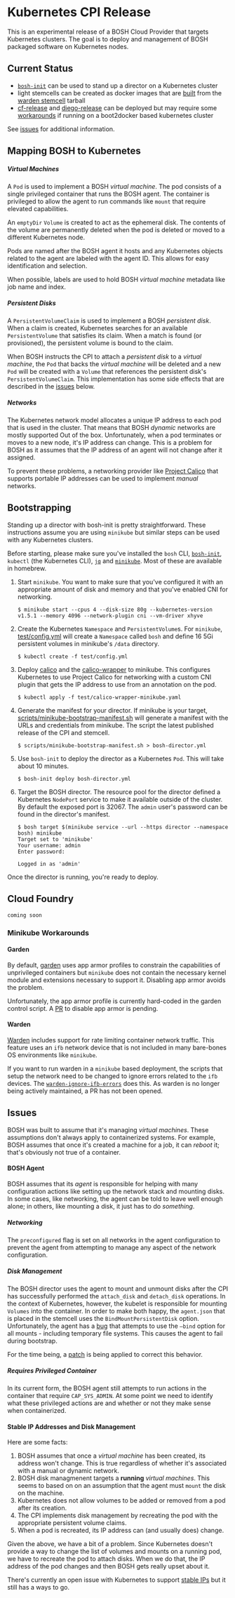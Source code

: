 # Kubernetes CPI Release

This is an experimental release of a BOSH Cloud Provider that targets
Kubernetes clusters. The goal is to deploy and management of BOSH packaged
software on Kubernetes nodes.

## Current Status

* [`bosh-init`][bosh-init] can be used to stand up a director on a Kubernetes
  cluster
* light stemcells can be created as docker images that are
  [built](stemcell/build-stemcell) from the [warden stemcell][warden-stemcell]
  tarball
* [cf-release][cf-release] and [diego-release][diego-release] can be deployed
  but may require some [workarounds](#minikube-workarounds) if running on a
  boot2docker based kubernetes cluster

See [issues](#issues) for additional information.

## Mapping BOSH to Kubernetes

##### Virtual Machines

A `Pod` is used to implement a BOSH _virtual machine_. The pod consists of a
single privileged container that runs the BOSH agent. The container is
privileged to allow the agent to run commands like `mount` that require
elevated capabilities.

An `emptyDir` `Volume` is created to act as the ephemeral disk. The contents
of the volume are permanently deleted when the pod is deleted or moved to a
different Kubernetes node.

Pods are named after the BOSH agent it hosts and any Kubernetes objects
related to the agent are labeled with the agent ID. This allows for easy
identification and selection.

When possible, labels are used to hold BOSH _virtual machine_ metadata like
job name and index.

##### Persistent Disks

A `PersistentVolumeClaim` is used to implement a BOSH _persistent disk_. When
a claim is created, Kubernetes searches for an available `PersistentVolume`
that satisfies its claim. When a match is found (or provisioned), the
persistent volume is bound to the claim.

When BOSH instructs the CPI to attach a _persistent disk_ to a _virtual
machine_, the `Pod` that backs the _virtual machine_ will be deleted and a new
`Pod` will be created with a `Volume` that references the persistent disk's
`PersistentVolumeClaim`. This implementation has some side effects that are
described in the [issues](#issues) below.

##### Networks

The Kubernetes network model allocates a unique IP address to each pod that is
used in the cluster. That means that BOSH _dynamic_ networks are mostly
supported Out of the box. Unfortunately, when a pod terminates or moves to a
new node, it's IP address can change. This is a problem for BOSH as it assumes
that the IP address of an agent will not change after it assigned.

To prevent these problems, a networking provider like [Project Calico][calico]
that supports portable IP addresses can be used to implement _manual_ networks.


## Bootstrapping

Standing up a director with bosh-init is pretty straightforward. These
instructions assume you are using `minikube` but similar steps can be used
with any Kubernetes clusters.

Before starting, please make sure you've installed the `bosh` CLI,
[`bosh-init`][bosh-init], `kubectl` (the Kubernetes CLI), [`jq`][jq] and
[`minikube`][minikube]. Most of these are available in homebrew.

1. Start `minikube`. You want to make sure that you've configured it with an
   appropriate amount of disk and memory and that you've enabled CNI for
   networking.

   ```
   $ minikube start --cpus 4 --disk-size 80g --kubernetes-version v1.5.1 --memory 4096 --network-plugin cni --vm-driver xhyve
   ```

2. Create the Kubernetes `Namespace` and `PersistentVolume`s. For `minikube`,
   [test/config.yml](test/config.yml) will create a `Namespace` called `bosh`
   and define 16 5Gi persistent volumes in minikube's `/data` directory.

   ```
   $ kubectl create -f test/config.yml
   ```

3. Deploy [calico][calico] and the [calico-wrapper](src/calico-wrapper) to
   minikube.  This configures Kubernetes to use Project Calico for networking
   with a custom CNI plugin that gets the IP address to use from an annotation
   on the pod.

   ```
   $ kubectl apply -f test/calico-wrapper-minikube.yaml
   ```

4. Generate the manifest for your director. If minikube is your target,
   [scripts/minikube-bootstrap-manifest.sh](scripts/minikube-bootstrap-manifest.sh)
   will generate a manifest with the URLs and credentials from minikube. The
   script the latest published release of the CPI and stemcell.

   ```
   $ scripts/minikube-bootstrap-manifest.sh > bosh-director.yml
   ```

5. Use `bosh-init` to deploy the director as a Kubernetes `Pod`. This will
   take about 10 minutes.

   ```
   $ bosh-init deploy bosh-director.yml
   ```

6. Target the BOSH director. The resource pool for the director defined a
   Kubernetes `NodePort` service to make it available outside of the cluster.
   By default the exposed port is 32067. The `admin` user's password can be
   found in the director's manifest.

   ```
   $ bosh target $(minikube service --url --https director --namespace bosh) minikube
   Target set to 'minikube'
   Your username: admin
   Enter password:

   Logged in as 'admin'
   ```

Once the director is running, you're ready to deploy.

## Cloud Foundry

```
coming soon
```

### Minikube Workarounds

#### Garden

By default, [garden][garden-runc] uses app armor profiles to constrain the
capabilities of unprivileged containers but `minikube` does not contain the
necessary kernel module and extensions necessary to support it. Disabling app
armor avoids the problem.

Unfortunately, the app armor profile is currently hard-coded in the garden
control script. A [PR][garden-apparmor] to disable app armor is pending.

#### Warden

[Warden][warden] includes support for rate limiting container network traffic.
This feature uses an `ifb` network device that is not included in many
bare-bones OS environments like `minikube`.

If you want to run warden in a `minikube` based deployment, the scripts that
setup the network need to be changed to ignore errors related to the `ifb`
devices. The [`warden-ignore-ifb-errors`][warden-ifb-patch] does this. As
warden is no longer being actively maintained, a PR has not been opened.

## Issues

BOSH was built to assume that it's managing _virtual machines_. These
assumptions don't always apply to containerized systems. For example, BOSH
assumes that once it's created a machine for a job, it can _reboot_ it; that's
obviously not true of a container.

#### BOSH Agent

BOSH assumes that its _agent_ is responsible for helping with many
configuration actions like setting up the network stack and mounting disks. In
some cases, like networking, the agent can be told to leave well enough alone;
in others, like mounting a disk, it just has to do *something*.

##### Networking

The `preconfigured` flag is set on all networks in the agent configuration to
prevent the agent from attempting to manage any aspect of the network
configuration.

##### Disk Management

The BOSH director uses the agent to mount and unmount disks after the CPI has
successfully performed the `attach_disk` and `detach_disk` operations. In the
context of Kubernetes, however, the kubelet is responsible for mounting
`Volumes` into the container. In order to make both happy, the `agent.json`
that is placed in the stemcell uses the `BindMountPersistentDisk` option.
Unfortunately, the agent has a [bug][bind-mount-bug] that attempts to use the
`—bind` option for all mounts - including temporary file systems. This causes
the agent to fail during bootstrap.

For the time being, a [patch](src/patches/mount-rundir-without-mounter.diff)
is being applied to correct this behavior.

##### Requires Privileged Container

In its current form, the BOSH agent still attempts to run actions in the
container that require `CAP_SYS_ADMIN`. At some point we need to identify what
these privileged actions are and whether or not they make sense when
containerized.

#### Stable IP Addresses and Disk Management

Here are some facts:

1. BOSH assumes that once a _virtual machine_ has been created, its address
   won't change. This is true regardless of whether it's associated with a
   manual or dynamic network.
2. BOSH disk managmenent targets a **running** _virtual machines_. This seems
   to based on on an assumption that the agent must `mount` the disk on the
   machine.
3. Kubernetes does not allow volumes to be added or removed from a pod after
   its creation.
4. The CPI implements disk management by recreating the pod with the
   appropriate persistent volume claims.
5. When a pod is recreated, its IP address can (and usually does) change.

Given the above, we have a bit of a problem. Since Kubernetes doesn't provide
a way to change the list of volumes and mounts on a running pod, we have to
recreate the pod to attach disks. When we do that, the IP address of the pod
changes and then BOSH gets really upset about it.

There's currently an open issue with Kubernetes to support [stable IPs][stable-ips]
but it still has a ways to go.

[bosh-init]: https://github.com/cloudfoundry/bosh-init
[calico]: https://www.projectcalico.org/
[cf-release]: https://github.com/cloudfoundry/cf-release
[concourse]: https://concourse.ci/
[diego-release]: https://github.com/cloudfoundry/diego-release
[garden-runc]: https://github.com/cloudfoundry/garden-runc-release
[jq]: https://stedolan.github.io/jq/
[minikube]: https://github.com/kubernetes/minikube
[warden]: https://github.com/cloudfoundry/warden
[warden-stemcell]: http://bosh.io/stemcells/bosh-warden-boshlite-ubuntu-trusty-go_agent

[stable-ips]: https://github.com/kubernetes/kubernetes/issues/28969
[bind-mount-bug]: https://github.com/cloudfoundry/bosh-agent/issues/106
[calico-cni-ip]: https://github.com/projectcalico/cni-plugin/issues/212
[garden-apparmor]: https://github.com/cloudfoundry/garden-runc-release/pull/22
[bosh-mount-rundir-patch]: src/patches/bosh-mount-rundir-without-mounter.diff
[warden-ifb-patch]: src/patches/warden-ignore-ifb-errors.diff
